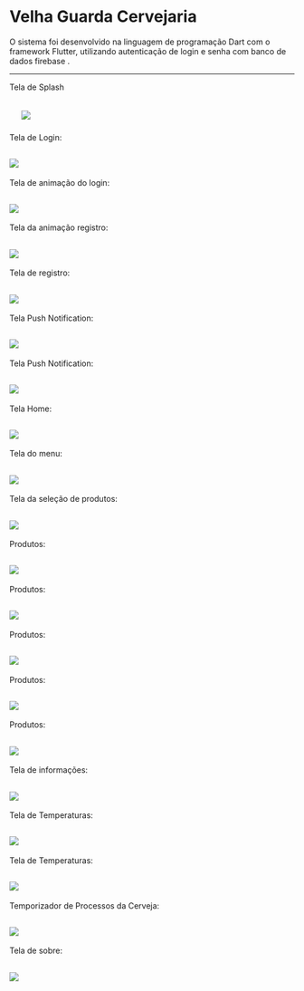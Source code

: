 Velha Guarda Cervejaria
===============================================

O sistema foi desenvolvido na linguagem de programação Dart com o framework Flutter, utilizando autenticação de login e senha com banco de dados firebase .

--------------------
Tela de Splash

 ![](https://github.com/jacksonn455/velha_guarda/blob/master/splash.png)
 --------------------
 Tela de Login:
 
 ![](https://github.com/jacksonn455/velha_guarda/blob/master/login.png)
 --------------------
 Tela de animação do login:
 
 ![](https://github.com/jacksonn455/velha_guarda/blob/master/login3.png)
 --------------------
 Tela da animação registro:
 
 ![](https://github.com/jacksonn455/velha_guarda/blob/master/registro2.png)
 --------------------
 Tela de registro:
 
 ![](https://github.com/jacksonn455/velha_guarda/blob/master/registro.png)
 --------------------
  Tela Push Notification:
 
 ![](https://github.com/jacksonn455/velha_guarda/blob/master/push.png)
 --------------------
  Tela Push Notification:
 
 ![](https://github.com/jacksonn455/velha_guarda/blob/master/push1.png)
 --------------------
 Tela Home:
 
 ![](https://github.com/jacksonn455/velha_guarda/blob/master/home.png)
 --------------------
 Tela do menu:
 
 ![](https://github.com/jacksonn455/velha_guarda/blob/master/menu.png)
 --------------------
 Tela da seleção de produtos:
 
 ![](https://github.com/jacksonn455/velha_guarda/blob/master/prod.png)
 --------------------
 Produtos:
 
 ![](https://github.com/jacksonn455/velha_guarda/blob/master/prod1.png)
 --------------------
 Produtos:
 
 ![](https://github.com/jacksonn455/velha_guarda/blob/master/prod2.png)
 --------------------
 Produtos:
 
 ![](https://github.com/jacksonn455/velha_guarda/blob/master/prod3.png)
 --------------------
 Produtos:
 
 ![](https://github.com/jacksonn455/velha_guarda/blob/master/prod4.png)
 --------------------
 Produtos:
 
 ![](https://github.com/jacksonn455/velha_guarda/blob/master/prod5.png)
 --------------------
 Tela de informações:
 
 ![](https://github.com/jacksonn455/velha_guarda/blob/master/aut.png)
 --------------------
 Tela de Temperaturas:
 
 ![](https://github.com/jacksonn455/velha_guarda/blob/master/gel.png)
 --------------------
 Tela de Temperaturas:
 
 ![](https://github.com/jacksonn455/velha_guarda/blob/master/free.png)
 --------------------
 Temporizador de Processos da Cerveja:
 
 ![](https://github.com/jacksonn455/velha_guarda/blob/master/temp.png)
 --------------------
 Tela de sobre:
 
 ![](https://github.com/jacksonn455/velha_guarda/blob/master/sobre.png)
 --------------------
